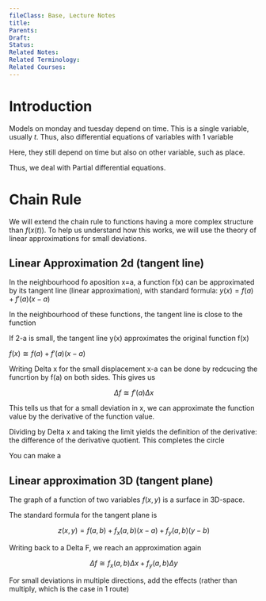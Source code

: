 ```yaml
---
fileClass: Base, Lecture Notes
title: 
Parents: 
Draft: 
Status: 
Related Notes: 
Related Terminology: 
Related Courses: 
---
```

# Introduction
Models on monday and tuesday depend on time. This is a single variable, usually $t$. Thus, also differential equations of variables with 1 variable

Here, they still depend on time but also on other variable, such as place. 

Thus, we deal with Partial differential equations. 

# Chain Rule
We will extend the chain rule to functions having a more complex structure than $f(x(t))$. To help us understand how this works, we will use the theory of linear approximations for small deviations. 

## Linear Approximation 2d (tangent line)
In the neighbourhood fo aposition x=a, a function f(x) can be approximated by its tangent line (linear approximation), with standard formula: $y(x)=f(a)+f'(a)(x-a)$

In the neighbourhood of these functions, the tangent line is close to the function

If 2-a is small, the tangent line y(x) approximates the original function f(x)

$f(x) \cong f(a) + f'(a)(x-a)$

Writing Delta x for the small displacement x-a can be done by redcucing the funcrtion by f(a) on both sides. This gives us

$$
\Delta f \cong f'(a)\Delta x
$$

This tells us that for a small deviation in x, we can approximate the function value by the derivative of the function value. 

Dividing by Delta x and taking the limit yields the definition of the derivative: the difference of the derivative quotient. This completes the circle

You can make a 

## Linear approximation 3D (tangent plane)
The graph of a function of two variables $f(x,y)$ is a surface in 3D-space. 

The standard formula for the tangent plane is

$$
z(x,y) = f(a,b) + f_x(a,b)(x-a) + f_y(a,b)(y-b)
$$

Writing back to a Delta F, we reach an approximation again

$$
\Delta f \cong f_x(a,b)\Delta x + f_y(a,b)\Delta y
$$

For small deviations in multiple directions, add the effects (rather than multiply, which is the case in 1 route)